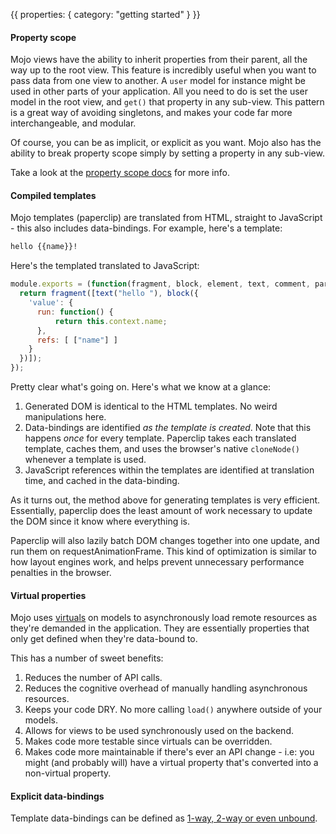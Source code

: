 {{
  properties: {
    category: "getting started"
  }
}}

#### Property scope

Mojo views have the ability to inherit properties from their parent, all the way up to the root view. This feature is incredibly useful when you want to pass data from one view to another. A `user` model for instance might be used in other parts of your application. All you need to do is set the user model in the root view, and `get()` that property in any sub-view. This pattern is a great way of avoiding singletons, and makes your code far more interchangeable, and modular. 

Of course, you can be as implicit, or explicit as you want. Mojo also has the ability to break property scope simply by setting a property in any sub-view. 

Take a look at the [property scope docs](/docs/api/viewsbase#propertyscope) for more info.

<!--
show diagram here explaining property scope & models
-->


#### Compiled templates


Mojo templates (paperclip) are translated from HTML, straight to JavaScript - this also includes data-bindings. For example, here's a template:

```html
hello {{name}}!
```

Here's the templated translated to JavaScript:

```javascript
module.exports = (function(fragment, block, element, text, comment, parser, modifiers) {
  return fragment([text("hello "), block({
    'value': {
      run: function() {
          return this.context.name;
      },
      refs: [ ["name"] ]
    }
  })]);
});
```

Pretty clear what's going on. Here's what we know at a glance:

1. Generated DOM is identical to the HTML templates. No weird manipulations here.
2. Data-bindings are identified *as the template is created*. Note that this happens *once* for every template. Paperclip takes each translated template, caches them, and uses the browser's native `cloneNode()` whenever a template is used. 
3. JavaScript references within the templates are identified at translation time, and cached in the data-binding.

As it turns out, the method above for generating templates is very efficient. Essentially, paperclip does the least amount of work necessary to update the DOM since it know where everything is. 

Paperclip will also lazily batch DOM changes together into one update, and run them on requestAnimationFrame. This kind of optimization is similar to how layout engines work, and helps prevent
unnecessary performance penalties in the browser.

<!-- more info on parsed JS and bound helpers -->

<!--
- no explicit API calls
- virtual properties
-->

#### Virtual properties

Mojo uses [virtuals](/docs/api/modelsbase#virtuals) on models to asynchronously load remote resources as they're demanded in the application. They are essentially properties that only get defined when they're data-bound to. 

This has a number of sweet benefits:

1. Reduces the number of API calls.
2. Reduces the cognitive overhead of manually handling asynchronous resources.
3. Keeps your code DRY. No more calling `load()` anywhere outside of your models.
4. Allows for views to be used synchronously used on the backend.
5. Makes code more testable since virtuals can be overridden.
6. Makes code more maintainable if there's ever an API change - i.e: you might (and probably will) have a virtual property that's converted into a non-virtual property. 


#### Explicit data-bindings

Template data-bindings can be defined as [1-way, 2-way or even unbound](/docs/api/templates#bindingoperators). 

<!--
#### Explicit

Mojo was designed around explicity, and simplicity. What you write is what you should expect out of the framework. There are no gotchyas, no magic (If there is, then tell us about it!), everything was designed to work in a coherent way. 

Data-bindings are even explicit. You can easily define [1-way, 2-way, or even unbound references](/docs/api/templates#bindingoperators) within templates.

-->

<!--
#### Flexibility

-->




<!--
show diagram?
-->


<!--
relationships
data bindings
-->


<!--


#### Organization

#### minimal API

Mojo was reduced to the API's essential for application development. We don't want to provide unnecessary features that won't get used, or make you wonder what it does. 

#### Organization

Mojo application s

Intuitiveness

http://stackoverflow.com/questions/731743/php-vs-template-engine

### Explicit & Implicitness

data bindings
property scope
router + views

### Gotchyas

Very few


### Architecture

modules were designed 
well thought out, minimal API's. Doesn't do what it doesn't need to do.

### Developer workflow

-->

<!--
Developer workflow
-->

